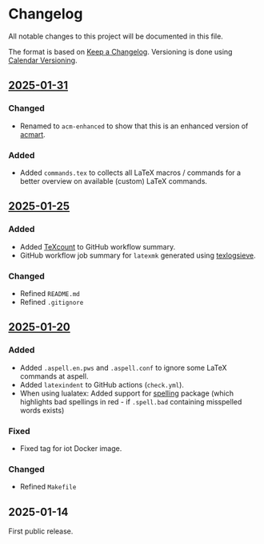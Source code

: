 # Changelog

All notable changes to this project will be documented in this file.

The format is based on [Keep a Changelog](http://keepachangelog.com/).
Versioning is done using [Calendar Versioning](https://calver.org/).

## [2025-01-31]

### Changed

- Renamed to `acm-enhanced` to show that this is an enhanced version of [acmart](https://ctan.org/pkg/acmart).

### Added

- Added `commands.tex` to collects all LaTeX macros / commands for a better overview on available (custom) LaTeX commands.

## [2025-01-25]

### Added

- Added [TeXcount](https://app.uio.no/ifi/texcount/index.html) to GitHub workflow summary.
- GitHub workflow job summary for `latexmk` generated using [texlogsieve](https://ctan.org/pkg/texlogsieve).

### Changed

- Refined `README.md`
- Refined `.gitignore`

## [2025-01-20]

### Added

- Added `.aspell.en.pws` and `.aspell.conf` to ignore some LaTeX commands at aspell.
- Added `latexindent` to GitHub actions (`check.yml`).
- When using lualatex: Added support for [spelling](https://www.ctan.org/pkg/spelling) package (which highlights bad spellings in red - if `.spell.bad` containing misspelled words exists)

### Fixed

- Fixed tag for iot Docker image.

### Changed

- Refined `Makefile`

## 2025-01-14

First public release.
<!-- markdownlint-disable-file MD024 MD033 -->

[2025-01-31]: https://github.com/latextemplates/ACM/compare/2025-01-25...2025-01-31
[2025-01-25]: https://github.com/latextemplates/ACM/compare/2025-01-20...2025-01-25
[2025-01-20]: https://github.com/latextemplates/ACM/compare/2025-01-14...2025-01-20
